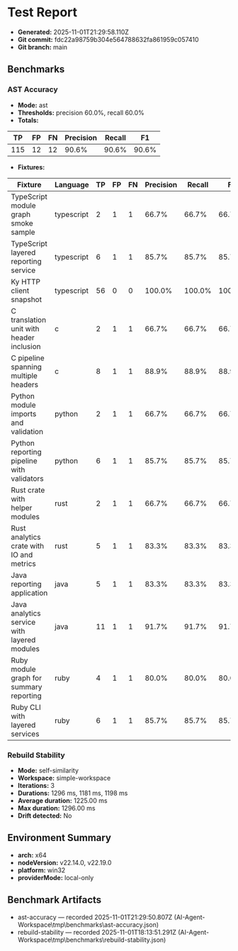 # Test Report

- **Generated:** 2025-11-01T21:29:58.110Z
- **Git commit:** fdc22a98759b304e564788632fa861959c057410
- **Git branch:** main

## Benchmarks

### AST Accuracy

- **Mode:** ast
- **Thresholds:** precision 60.0%, recall 60.0%
- **Totals:**

| TP | FP | FN | Precision | Recall | F1 |
| - | - | - | - | - | - |
| 115 | 12 | 12 | 90.6% | 90.6% | 90.6% |

- **Fixtures:**

| Fixture | Language | TP | FP | FN | Precision | Recall | F1 |
| - | - | - | - | - | - | - | - |
| TypeScript module graph smoke sample | typescript | 2 | 1 | 1 | 66.7% | 66.7% | 66.7% |
| TypeScript layered reporting service | typescript | 6 | 1 | 1 | 85.7% | 85.7% | 85.7% |
| Ky HTTP client snapshot | typescript | 56 | 0 | 0 | 100.0% | 100.0% | 100.0% |
| C translation unit with header inclusion | c | 2 | 1 | 1 | 66.7% | 66.7% | 66.7% |
| C pipeline spanning multiple headers | c | 8 | 1 | 1 | 88.9% | 88.9% | 88.9% |
| Python module imports and validation | python | 2 | 1 | 1 | 66.7% | 66.7% | 66.7% |
| Python reporting pipeline with validators | python | 6 | 1 | 1 | 85.7% | 85.7% | 85.7% |
| Rust crate with helper modules | rust | 2 | 1 | 1 | 66.7% | 66.7% | 66.7% |
| Rust analytics crate with IO and metrics | rust | 5 | 1 | 1 | 83.3% | 83.3% | 83.3% |
| Java reporting application | java | 5 | 1 | 1 | 83.3% | 83.3% | 83.3% |
| Java analytics service with layered modules | java | 11 | 1 | 1 | 91.7% | 91.7% | 91.7% |
| Ruby module graph for summary reporting | ruby | 4 | 1 | 1 | 80.0% | 80.0% | 80.0% |
| Ruby CLI with layered services | ruby | 6 | 1 | 1 | 85.7% | 85.7% | 85.7% |


### Rebuild Stability

- **Mode:** self-similarity
- **Workspace:** simple-workspace
- **Iterations:** 3
- **Durations:** 1296 ms, 1181 ms, 1198 ms
- **Average duration:** 1225.00 ms
- **Max duration:** 1296.00 ms
- **Drift detected:** No

## Environment Summary

- **arch:** x64
- **nodeVersion:** v22.14.0, v22.19.0
- **platform:** win32
- **providerMode:** local-only

## Benchmark Artifacts

- ast-accuracy — recorded 2025-11-01T21:29:50.807Z (AI-Agent-Workspace\tmp\benchmarks\ast-accuracy.json)
- rebuild-stability — recorded 2025-11-01T18:13:51.291Z (AI-Agent-Workspace\tmp\benchmarks\rebuild-stability.json)
